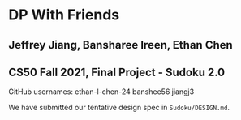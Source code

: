 # DP With Friends 
## Jeffrey Jiang, Bansharee Ireen, Ethan Chen
## CS50 Fall 2021, Final Project - Sudoku 2.0

GitHub usernames: ethan-l-chen-24
                  banshee56
                  jiangj3

We have submitted our tentative design spec in `Sudoku/DESIGN.md`.
